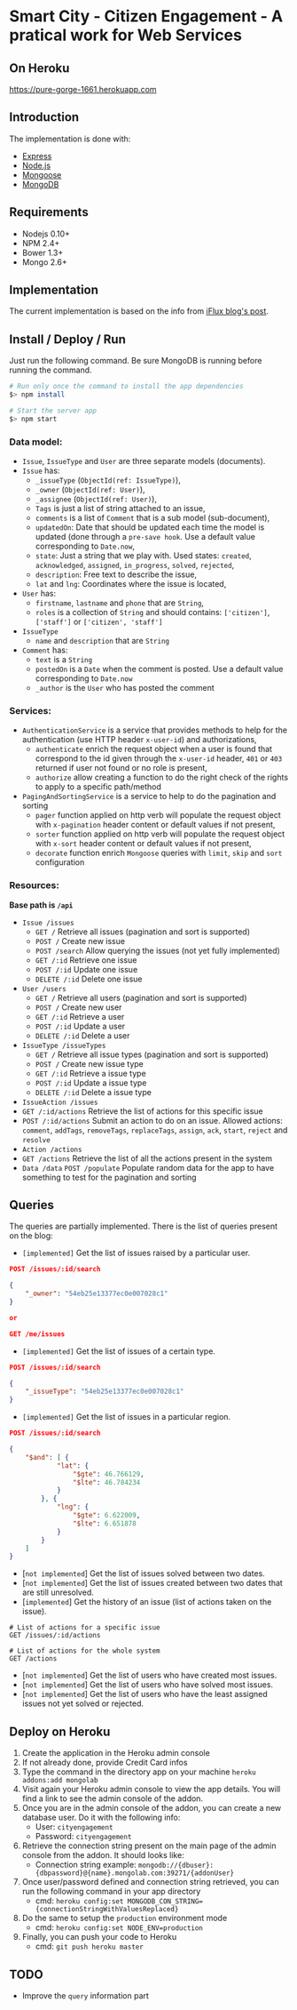 # Smart City - Citizen Engagement - A pratical work for Web Services

## On Heroku

https://pure-gorge-1661.herokuapp.com

## Introduction

The implementation is done with:

- [Express](http://expressjs.com/)
- [Node.js](http://nodejs.org/)
- [Mongoose](mongoosejs.com)
- [MongoDB](http://www.mongodb.org/)

## Requirements

- Nodejs 0.10+
- NPM 2.4+
- Bower 1.3+
- Mongo 2.6+

## Implementation

The current implementation is based on the info from [iFlux blog's post](http://www.iflux.io/use-case/2015/02/03/citizen-engagement.html).

## Install / Deploy / Run

Just run the following command. Be sure MongoDB is running before running the command.

```bash
# Run only once the command to install the app dependencies
$> npm install

# Start the server app
$> npm start
```

### Data model:

- `Issue`, `IssueType` and `User` are three separate models (documents).
- `Issue` has:
	- `_issueType` (`ObjectId(ref: IssueType)`),
	- `_owner` (`ObjectId(ref: User)`),
	- `_assignee` (`ObjectId(ref: User)`),
	- `Tags` is just a list of string attached to an issue,
	- `comments` is a list of `Comment` that is a sub model (sub-document),
	- `updatedOn`: Date that should be updated each time the model is updated (done through a `pre-save hook`. Use a default value corresponding to `Date.now`,
	- `state`: Just a string that we play with. Used states: `created`, `acknowledged`, `assigned`, `in_progress`, `solved`, `rejected`,
	- `description`: Free text to describe the issue,
	- `lat` and `lng`: Coordinates where the issue is located,
- `User` has:
	- `firstname`, `lastname` and `phone` that are `String`,
	- `roles` is a collection of `String` and should contains: `['citizen']`, `['staff']` or `['citizen', 'staff']`
- `IssueType`
	- `name` and `description` that are `String`
- `Comment` has:
	- `text` is a `String`
	- `postedOn` is a `Date` when the comment is posted. Use a default value corresponding to `Date.now`
	- `_author` is the `User` who has posted the comment

### Services:

- `AuthenticationService` is a service that provides methods to help for the authentication (use HTTP header `x-user-id`) and authorizations,
	- `authenticate` enrich the request object when a user is found that correspond to the id given through the `x-user-id` header, `401` or `403` returned if user not found or no role is present,
	- `authorize` allow creating a function to do the right check of the rights to apply to a specific path/method
- `PagingAndSortingService` is a service to help to do the pagination and sorting
	- `pager` function applied on http verb will populate the request object with `x-pagination` header content or default values if not present,
	- `sorter` function applied on http verb will populate the request object with `x-sort` header content or default values if not present,
	- `decorate` function enrich `Mongoose` queries with `limit`, `skip` and `sort` configuration

### Resources:

**Base path is `/api`**

- `Issue /issues`
	- `GET /` Retrieve all issues (pagination and sort is supported)
	- `POST /` Create new issue
	- `POST /search` Allow querying the issues (not yet fully implemented)
	- `GET /:id` Retrieve one issue
	- `POST /:id` Update one issue
	- `DELETE /:id` Delete one issue
- `User /users`
	- `GET /` Retrieve all users (pagination and sort is supported)
	- `POST /` Create new user
	- `GET /:id` Retrieve a user
	- `POST /:id` Update a user
	- `DELETE /:id` Delete a user
- `IssueType /issueTypes`
	- `GET /` Retrieve all issue types (pagination and sort is supported)
	- `POST /` Create new issue type
	- `GET /:id` Retrieve a issue type
	- `POST /:id` Update a issue type
	- `DELETE /:id` Delete a issue type
- `IssueAction /issues`
 - `GET /:id/actions` Retrieve the list of actions for this specific issue
 - `POST /:id/actions` Submit an action to do on an issue. Allowed actions: `comment`, `addTags`, `removeTags`, `replaceTags`, `assign`, `ack`, `start`, `reject` and `resolve`
- `Action /actions`
 - `GET /actions` Retrieve the list of all the actions present in the system
- `Data /data`
	`POST /populate` Populate random data for the app to have something to test for the pagination and sorting

## Queries

The queries are partially implemented. There is the list of queries present on the blog:

- `[implemented]` Get the list of issues raised by a particular user.

```json
POST /issues/:id/search

{
	"_owner": "54eb25e13377ec0e007028c1"
}

or

GET /me/issues
```

- `[implemented]` Get the list of issues of a certain type.

```json
POST /issues/:id/search

{
	"_issueType": "54eb25e13377ec0e007028c1"
}
```

- `[implemented]` Get the list of issues in a particular region.

```json
POST /issues/:id/search

{
	"$and": [ {
			"lat": {
				"$gte": 46.766129,
				"$lte": 46.784234
			}
		}, {
			"lng": {
				"$gte": 6.622009,
				"$lte": 6.651878
			}
		}
	]
}
```
- [`not implemented`] Get the list of issues solved between two dates.
- [`not implemented`] Get the list of issues created between two dates that are still unresolved.
- [`implemented`] Get the history of an issue (list of actions taken on the issue).

```
# List of actions for a specific issue
GET /issues/:id/actions

# List of actions for the whole system
GET /actions
```

- [`not implemented`] Get the list of users who have created most issues.
- [`not implemented`] Get the list of users who have solved most issues.
- [`not implemented`] Get the list of users who have the least assigned issues not yet solved or rejected.


## Deploy on Heroku

1. Create the application in the Heroku admin console
2. If not already done, provide Credit Card infos
3. Type the command in the directory app on your machine `heroku addons:add mongolab`
4. Visit again your Heroku admin console to view the app details. You will find a link to see the admin console of the addon.
5. Once you are in the admin console of the addon, you can create a new database user. Do it with the following info:
	- User: `cityengagement`
	- Password: `cityengagement`
6. Retrieve the connection string present on the main page of the admin console from the addon. It should looks like:
	- Connection string example: `mongodb://{dbuser}:{dbpassword}@{name}.mongolab.com:39271/{addonUser}`
7. Once user/password defined and connection string retrieved, you can run the following command in your app directory
	- cmd: `heroku config:set MONGODB_CON_STRING={connectionStringWithValuesReplaced}`
8. Do the same to setup the `production` environment mode
	- cmd: `heroku config:set NODE_ENV=production`
9. Finally, you can push your code to Heroku
	- cmd: `git push heroku master`

## TODO

- Improve the `query` information part

